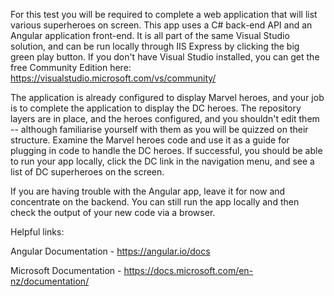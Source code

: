 For this test you will be required to complete a web application that will list various superheroes on screen. This app uses a C# back-end API and an Angular application front-end. It is all part of the same Visual Studio solution, and can be run locally through IIS Express by clicking the big green play button. If you don't have Visual Studio installed, you can get the free Community Edition here: https://visualstudio.microsoft.com/vs/community/

The application is already configured to display Marvel heroes, and your job is to complete the application to display the DC heroes. The repository layers are in place, and the heroes configured, and you shouldn't edit them -- although familiarise yourself with them as you will be quizzed on their structure. Examine the Marvel heroes code and use it as a guide for plugging in code to handle the DC heroes. If successful, you should be able to run your app locally, click the DC link in the navigation menu, and see a list of DC superheroes on the screen.

If you are having trouble with the Angular app, leave it for now and concentrate on the backend. You can still run the app locally and then check the output of your new code via a browser.

Helpful links: 

Angular Documentation - https://angular.io/docs

Microsoft Documentation - https://docs.microsoft.com/en-nz/documentation/